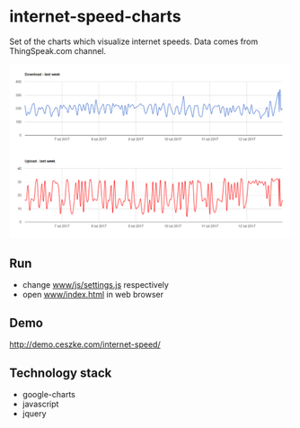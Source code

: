 # internet-speed-charts

Set of the charts which visualize internet speeds. 
Data comes from ThingSpeak.com channel.

![sample](doc/img/sample.PNG)

  
## Run
* change [www/js/settings.js](www/js/settings.js) respectively
* open  [www/index.html](www/index.html) in web browser

## Demo
http://demo.ceszke.com/internet-speed/


## Technology stack
* google-charts
* javascript
* jquery


